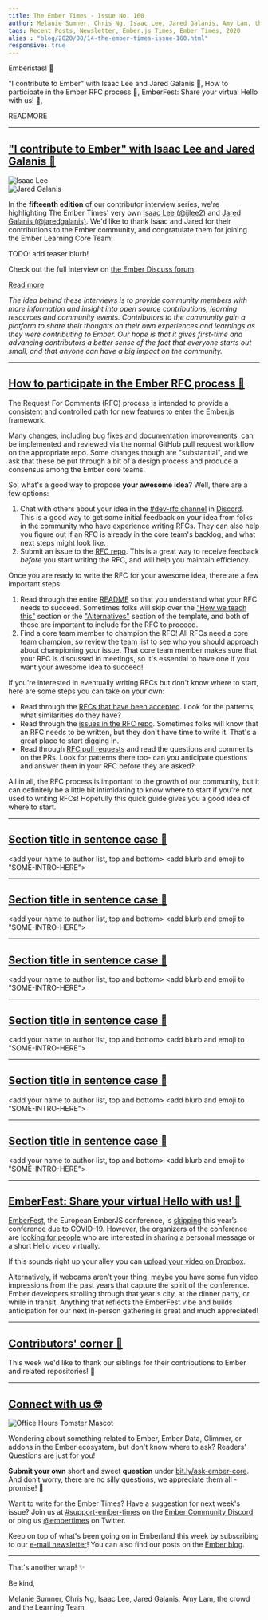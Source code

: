 ```yaml
---
title: The Ember Times - Issue No. 160
author: Melanie Sumner, Chris Ng, Isaac Lee, Jared Galanis, Amy Lam, the crowd
tags: Recent Posts, Newsletter, Ember.js Times, Ember Times, 2020
alias : "blog/2020/08/14-the-ember-times-issue-160.html"
responsive: true
---
```


<SAYING-HELLO-IN-YOUR-FAVORITE-LANGUAGE> Emberistas! 🐹

<SOME-INTRO-HERE-TO-KEEP-THEM-SUBSCRIBERS-READING>
"I contribute to Ember" with Isaac Lee and Jared Galanis 🙌,
How to participate in the Ember RFC process 🚀,
EmberFest: Share your virtual Hello with us! 🐹,

READMORE

---

## ["I contribute to Ember" with Isaac Lee and Jared Galanis 🙌](https://discuss.emberjs.com/t/i-contribute-to-ember-with-isaac-lee-and-jared-galanis/18127)

<consider adding some bold to your paragraph>
<please include link to external article/repo/etc in paragraph / body text, not just header title above>

<div class="float-right padded portrait-frame">
  <img alt="Isaac Lee" title="Isaac Lee - Contributor to Ember" src="/images/blog/emberjstimes/isaac_lee.jpg" />
</div>

<div class="float-right padded portrait-frame">
  <img alt="Jared Galanis" title="Jared Galanis - Contributor to Ember" src="/images/blog/emberjstimes/jared_galanis.jpg" />
</div>

In the **fifteenth edition** of our contributor interview series, we're highlighting The Ember Times' very own [Isaac Lee (@ijlee2)](https://github.com/ijlee2) and [Jared Galanis (@jaredgalanis)](https://github.com/jaredgalanis). We'd like to thank Isaac and Jared for their contributions to the Ember community, and congratulate them for joining the Ember Learning Core Team!

TODO: add teaser blurb!

Check out the full interview on [the Ember Discuss forum](https://discuss.emberjs.com/t/i-contribute-to-ember-with-isaac-lee-and-jared-galanis/18127).

<a class="ember-button ember-button--centered" href="https://discuss.emberjs.com/t/i-contribute-to-ember-with-isaac-lee-and-jared-galanis/18127">Read more</a>

<p style="font-style: italic;">The idea behind these interviews is to provide community members with more information and insight into open source contributions, learning resources and community events. Contributors to the community gain a platform to share their thoughts on their own experiences and learnings as they were contributing to Ember. Our hope is that it gives first-time and advancing contributors a better sense of the fact that everyone starts out small, and that anyone can have a big impact on the community.</p>

---

## [How to participate in the Ember RFC process 🚀](https://github.com/emberjs/rfcs/)

The Request For Comments (RFC) process is intended to provide a consistent and controlled path for new features to enter the Ember.js framework.

Many changes, including bug fixes and documentation improvements, can be implemented and reviewed via the normal GitHub pull request workflow on the appropriate repo. Some changes though are "substantial", and we ask that these be put through a bit of a design process and produce a consensus among the Ember core teams.

So, what's a good way to propose **your awesome idea**? Well, there are a few options: 

1. Chat with others about your idea in the [#dev-rfc channel](https://discord.com/channels/480462759797063690/500803406676492298) in [Discord](https://discord.gg/emberjs). This is a good way to get some initial feedback on your idea from folks in the community who have experience writing RFCs. They can also help you figure out if an RFC is already in the core team's backlog, and what next steps might look like. 
1. Submit an issue to the [RFC repo](https://github.com/emberjs/rfcs/). This is a great way to receive feedback <span style="font-style: italic;">before</span> you start writing the RFC, and will help you maintain efficiency.

Once you are ready to write the RFC for your awesome idea, there are a few important steps: 

1. Read through the entire [README](https://github.com/emberjs/rfcs/) so that you understand what your RFC needs to succeed. Sometimes folks will skip over the ["How we teach this"](https://github.com/emberjs/rfcs/blob/master/0000-template.md#how-we-teach-this) section or the ["Alternatives"](https://github.com/emberjs/rfcs/blob/master/0000-template.md#alternatives) section of the template, and both of those are important to include for the RFC to proceed. 
1. Find a core team member to champion the RFC! All RFCs need a core team champion, so review the [team list](https://emberjs.com/teams/) to see who you should approach about championing your issue. That core team member makes sure that your RFC is discussed in meetings, so it's essential to have one if you want your awesome idea to succeed! 

If you're interested in eventually writing RFCs but don't know where to start, here are some steps you can take on your own:

* Read through the [RFCs that have been accepted](https://emberjs.github.io/rfcs/introduction.html). Look for the patterns, what similarities do they have?
* Read through the [issues in the RFC repo](https://github.com/emberjs/rfcs/issues). Sometimes folks will know that an RFC needs to be written, but they don't have time to write it. That's a great place to start digging in.
* Read through [RFC pull requests](https://github.com/emberjs/rfcs/pulls) and read the questions and comments on the PRs. Look for patterns there too- can you anticipate questions and answer them in your RFC before they are asked?

All in all, the RFC process is important to the growth of our community, but it can definitely be a little bit intimidating to know where to start if you're not used to writing RFCs! Hopefully this quick guide gives you a good idea of where to start.

---

## [Section title in sentence case 🐹](section-url)

<change section title emoji>
<consider adding some bold to your paragraph>
<please include link to external article/repo/etc in paragraph / body text, not just header title above>

<add your name to author list, top and bottom>
<add blurb and emoji to "SOME-INTRO-HERE">

---

## [Section title in sentence case 🐹](section-url)

<change section title emoji>
<consider adding some bold to your paragraph>
<please include link to external article/repo/etc in paragraph / body text, not just header title above>

<add your name to author list, top and bottom>
<add blurb and emoji to "SOME-INTRO-HERE">

---

## [Section title in sentence case 🐹](section-url)

<change section title emoji>
<consider adding some bold to your paragraph>
<please include link to external article/repo/etc in paragraph / body text, not just header title above>

<add your name to author list, top and bottom>
<add blurb and emoji to "SOME-INTRO-HERE">

---

## [Section title in sentence case 🐹](section-url)

<change section title emoji>
<consider adding some bold to your paragraph>
<please include link to external article/repo/etc in paragraph / body text, not just header title above>

<add your name to author list, top and bottom>
<add blurb and emoji to "SOME-INTRO-HERE">

---

## [Section title in sentence case 🐹](section-url)

<change section title emoji>
<consider adding some bold to your paragraph>
<please include link to external article/repo/etc in paragraph / body text, not just header title above>

<add your name to author list, top and bottom>
<add blurb and emoji to "SOME-INTRO-HERE">

---

## [Section title in sentence case 🐹](section-url)

<change section title emoji>
<consider adding some bold to your paragraph>
<please include link to external article/repo/etc in paragraph / body text, not just header title above>

<add your name to author list, top and bottom>
<add blurb and emoji to "SOME-INTRO-HERE">

---

## [EmberFest: Share your virtual Hello with us! 🐹](https://mailchi.mp/a241158d3c66/welcome-to-the-line-up-of-emberfest-6442608?e=7124c8fef8)

[EmberFest](http://emberfest.eu/), the European EmberJS conference, is [skipping](https://twitter.com/EmberFest/status/1263453851459497984) this year’s conference due to COVID-19. However, the organizers of the conference are [looking for people](https://mailchi.mp/a241158d3c66/welcome-to-the-line-up-of-emberfest-6442608?e=7124c8fef8) who are interested in sharing a personal message or a short Hello video virtually.

If this sounds right up your alley you can [upload your video on Dropbox](https://www.dropbox.com/request/4YAbKdJmvD9E0yqjVsz4).

Alternatively, if webcams aren’t your thing, maybe you have some fun video impressions from the past years that capture the spirit of the conference. Ember developers strolling through that year's city, at the dinner party, or while in transit. Anything that reflects the EmberFest vibe and builds anticipation for our next in-person gathering is great and much appreciated!

---

## [Contributors' corner 👏](https://guides.emberjs.com/release/contributing/repositories/)

<p>This week we'd like to thank our siblings for their contributions to Ember and related repositories! 💖</p>

---

## [Connect with us 🤓](https://docs.google.com/forms/d/e/1FAIpQLScqu7Lw_9cIkRtAiXKitgkAo4xX_pV1pdCfMJgIr6Py1V-9Og/viewform)

<div class="blog-row">
  <img class="float-right small transparent padded" alt="Office Hours Tomster Mascot" title="Readers' Questions" src="/images/tomsters/officehours.png" />

  <p>Wondering about something related to Ember, Ember Data, Glimmer, or addons in the Ember ecosystem, but don't know where to ask? Readers’ Questions are just for you!</p>

  <p><strong>Submit your own</strong> short and sweet <strong>question</strong> under <a href="https://bit.ly/ask-ember-core" target="rq">bit.ly/ask-ember-core</a>. And don’t worry, there are no silly questions, we appreciate them all - promise! 🤞</p>

  <p>Want to write for the Ember Times? Have a suggestion for next week's issue? Join us at <a href="https://discordapp.com/channels/480462759797063690/485450546887786506">#support-ember-times</a> on the <a href="https://discordapp.com/invite/zT3asNS">Ember Community Discord</a> or ping us <a href="https://twitter.com/embertimes">@embertimes</a> on Twitter.</p>

  <p>Keep on top of what's been going on in Emberland this week by subscribing to our <a href="https://the-emberjs-times.ongoodbits.com/">e-mail newsletter</a>! You can also find our posts on the <a href="https://emberjs.com/blog/tags/newsletter.html">Ember blog</a>.</p>
</div>

---

That's another wrap! ✨

Be kind,

Melanie Sumner, Chris Ng, Isaac Lee, Jared Galanis, Amy Lam, the crowd and the Learning Team
